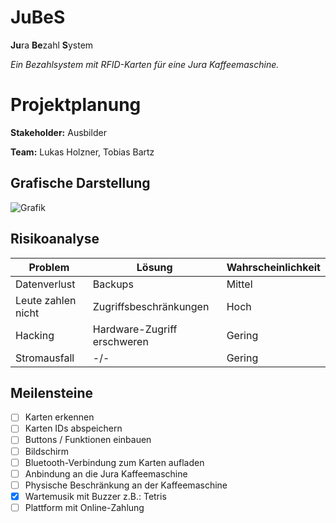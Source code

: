 # JuBeS
**Ju**ra **Be**zahl **S**ystem

*Ein Bezahlsystem mit RFID-Karten für eine Jura Kaffeemaschine.*

# Projektplanung
**Stakeholder:** Ausbilder

**Team:** Lukas Holzner, Tobias Bartz

## Grafische Darstellung
![Grafik](https://github.com/MeisterGig/jubes/blob/master/JuBeS-EPK.svg)

## Risikoanalyse
| Problem | Lösung | Wahrscheinlichkeit |
|--- |--- |--- |
| Datenverlust | Backups | Mittel |
| Leute zahlen nicht | Zugriffsbeschränkungen | Hoch |
| Hacking | Hardware-Zugriff erschweren | Gering
| Stromausfall | -/- | Gering |


## Meilensteine
- [ ] Karten erkennen
- [ ] Karten IDs abspeichern
- [ ] Buttons / Funktionen einbauen
- [ ] Bildschirm 
- [ ] Bluetooth-Verbindung zum Karten aufladen
- [ ] Anbindung an die Jura Kaffeemaschine
- [ ] Physische Beschränkung an der Kaffeemaschine
- [x] Wartemusik mit Buzzer z.B.: Tetris
- [ ] Plattform mit Online-Zahlung
